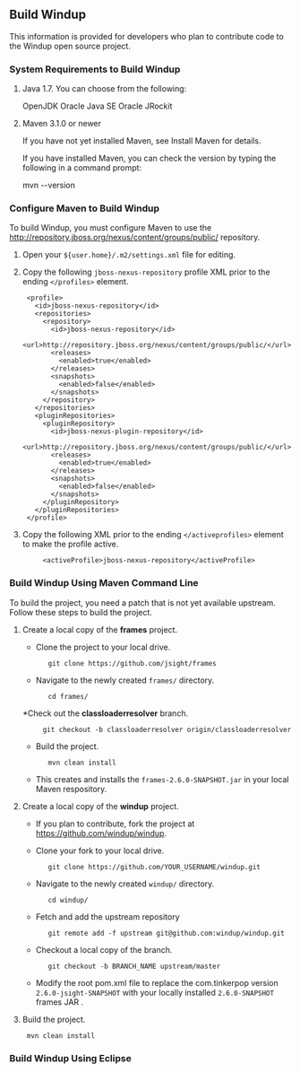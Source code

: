 ## Build Windup

This information is provided for developers who plan to contribute code to the Windup open source project.

### System Requirements to Build Windup

1. Java 1.7. You can choose from the following:

    OpenJDK
    Oracle Java SE
    Oracle JRockit

2. Maven 3.1.0 or newer

    If you have not yet installed Maven, see Install Maven for details.

    If you have installed Maven, you can check the version by typing the following in a command prompt:

    mvn --version 


### Configure Maven to Build Windup

To build Windup, you must configure Maven to use the <http://repository.jboss.org/nexus/content/groups/public/> repository.

1. Open your `${user.home}/.m2/settings.xml` file for editing.
2. Copy the following `jboss-nexus-repository` profile XML prior to the ending `</profiles>` element.

        <profile>
          <id>jboss-nexus-repository</id>
          <repositories>
            <repository>
              <id>jboss-nexus-repository</id>
              <url>http://repository.jboss.org/nexus/content/groups/public/</url>
              <releases>
                <enabled>true</enabled>
              </releases>
              <snapshots>
                <enabled>false</enabled>
              </snapshots>
            </repository>
          </repositories>
          <pluginRepositories>
            <pluginRepository>
              <id>jboss-nexus-plugin-repository</id>
              <url>http://repository.jboss.org/nexus/content/groups/public/</url>
              <releases>
                <enabled>true</enabled>
              </releases>
              <snapshots>
                <enabled>false</enabled>
              </snapshots>
            </pluginRepository>
          </pluginRepositories>
        </profile>

3. Copy the following XML prior to the ending `</activeprofiles>` element to make the profile active.

            <activeProfile>jboss-nexus-repository</activeProfile> 


### Build Windup Using Maven Command Line

To build the project, you need a patch that is not yet available upstream. Follow these steps to build the project.

1. Create a local copy of the **frames** project.
   * Clone the project to your local drive.
 
            git clone https://github.com/jsight/frames
   * Navigate to the newly created `frames/` directory.

            cd frames/
   *Check out the **classloaderresolver** branch.

            git checkout -b classloaderresolver origin/classloaderresolver
   * Build the project.

            mvn clean install
   * This creates and installs the `frames-2.6.0-SNAPSHOT.jar` in your local Maven respository.
2. Create a local copy of the **windup** project.
   * If you plan to contribute, fork the project at <https://github.com/windup/windup>.
   * Clone your fork to your local drive.

            git clone https://github.com/YOUR_USERNAME/windup.git
   * Navigate to the newly created `windup/` directory.

            cd windup/
   * Fetch and add the upstream repository

            git remote add -f upstream git@github.com:windup/windup.git
   * Checkout a local copy of the branch.

            git checkout -b BRANCH_NAME upstream/master
    * Modify the root pom.xml file to replace the com.tinkerpop version `2.6.0-jsight-SNAPSHOT` with your locally installed `2.6.0-SNAPSHOT` frames JAR .
3. Build the project.

        mvn clean install


### Build Windup Using Eclipse


